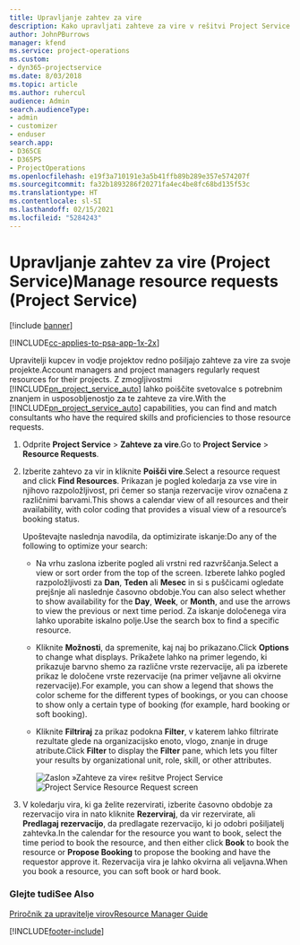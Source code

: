 ```yaml
---
title: Upravljanje zahtev za vire
description: Kako upravljati zahteve za vire v rešitvi Project Service
author: JohnPBurrows
manager: kfend
ms.service: project-operations
ms.custom:
- dyn365-projectservice
ms.date: 8/03/2018
ms.topic: article
ms.author: ruhercul
audience: Admin
search.audienceType:
- admin
- customizer
- enduser
search.app:
- D365CE
- D365PS
- ProjectOperations
ms.openlocfilehash: e19f3a710191e3a5b41ffb89b289e357e574207f
ms.sourcegitcommit: fa32b1893286f20271fa4ec4be8fc68bd135f53c
ms.translationtype: HT
ms.contentlocale: sl-SI
ms.lasthandoff: 02/15/2021
ms.locfileid: "5284243"
---
```

# <a name="manage-resource-requests-project-service"></a><span data-ttu-id="e4db4-103">Upravljanje zahtev za vire (Project Service)</span><span class="sxs-lookup"><span data-stu-id="e4db4-103">Manage resource requests (Project Service)</span></span>

[!include [banner](../includes/psa-now-project-operations.md)]

[!INCLUDE[cc-applies-to-psa-app-1x-2x](../includes/cc-applies-to-psa-app-1x-2x.md)]

<span data-ttu-id="e4db4-104">Upravitelji kupcev in vodje projektov redno pošiljajo zahteve za vire za svoje projekte.</span><span class="sxs-lookup"><span data-stu-id="e4db4-104">Account managers and project managers regularly request resources for their projects.</span></span> <span data-ttu-id="e4db4-105">Z zmogljivostmi [!INCLUDE[pn_project_service_auto](../includes/pn-project-service-auto.md)] lahko poiščite svetovalce s potrebnim znanjem in usposobljenostjo za te zahteve za vire.</span><span class="sxs-lookup"><span data-stu-id="e4db4-105">With the [!INCLUDE[pn_project_service_auto](../includes/pn-project-service-auto.md)] capabilities, you can find and match consultants who have the required skills and proficiencies to those resource requests.</span></span>  
  
1. <span data-ttu-id="e4db4-106">Odprite **Project Service** > **Zahteve za vire**.</span><span class="sxs-lookup"><span data-stu-id="e4db4-106">Go to **Project Service** > **Resource Requests**.</span></span>  
  
2. <span data-ttu-id="e4db4-107">Izberite zahtevo za vir in kliknite **Poišči vire**.</span><span class="sxs-lookup"><span data-stu-id="e4db4-107">Select a resource request and click **Find Resources**.</span></span> <span data-ttu-id="e4db4-108">Prikazan je pogled koledarja za vse vire in njihovo razpoložljivost, pri čemer so stanja rezervacije virov označena z različnimi barvami.</span><span class="sxs-lookup"><span data-stu-id="e4db4-108">This shows a calendar view of all resources and their availability, with color coding that provides a visual view of a resource’s booking status.</span></span>  
  
    <span data-ttu-id="e4db4-109">Upoštevajte naslednja navodila, da optimizirate iskanje:</span><span class="sxs-lookup"><span data-stu-id="e4db4-109">Do any of the following to optimize your search:</span></span>  
  
   -   <span data-ttu-id="e4db4-110">Na vrhu zaslona izberite pogled ali vrstni red razvrščanja.</span><span class="sxs-lookup"><span data-stu-id="e4db4-110">Select a view or sort order from the top of the screen.</span></span> <span data-ttu-id="e4db4-111">Izberete lahko pogled razpoložljivosti za **Dan**, **Teden** ali **Mesec** in si s puščicami ogledate prejšnje ali naslednje časovno obdobje.</span><span class="sxs-lookup"><span data-stu-id="e4db4-111">You can also select whether to show availability for the **Day**, **Week**, or **Month**, and use the arrows to view the previous or next time period.</span></span> <span data-ttu-id="e4db4-112">Za iskanje določenega vira lahko uporabite iskalno polje.</span><span class="sxs-lookup"><span data-stu-id="e4db4-112">Use the search box to find a specific resource.</span></span>  
  
   -   <span data-ttu-id="e4db4-113">Kliknite **Možnosti**, da spremenite, kaj naj bo prikazano.</span><span class="sxs-lookup"><span data-stu-id="e4db4-113">Click **Options** to change what displays.</span></span> <span data-ttu-id="e4db4-114">Prikažete lahko na primer legendo, ki prikazuje barvno shemo za različne vrste rezervacije, ali pa izberete prikaz le določene vrste rezervacije (na primer veljavne ali okvirne rezervacije).</span><span class="sxs-lookup"><span data-stu-id="e4db4-114">For example, you can show a legend that shows the color scheme for the different types of bookings, or you can choose to show only a certain type of booking (for example, hard booking or soft booking).</span></span>  
  
   -   <span data-ttu-id="e4db4-115">Kliknite **Filtriraj** za prikaz podokna **Filter**, v katerem lahko filtrirate rezultate glede na organizacijsko enoto, vlogo, znanje in druge atribute.</span><span class="sxs-lookup"><span data-stu-id="e4db4-115">Click **Filter** to display the **Filter** pane, which lets you filter your results by organizational unit, role, skill, or other attributes.</span></span>  
  
       <span data-ttu-id="e4db4-116">![Zaslon »Zahteve za vire« rešitve Project Service](../psa/media/project-service-resource-request-screen.png "Zaslon »Zahteve za vire« rešitve Project Service")</span><span class="sxs-lookup"><span data-stu-id="e4db4-116">![Project Service Resource Request screen](../psa/media/project-service-resource-request-screen.png "Project Service Resource Request screen")</span></span>  
  
3. <span data-ttu-id="e4db4-117">V koledarju vira, ki ga želite rezervirati, izberite časovno obdobje za rezervacijo vira in nato kliknite **Rezerviraj**, da vir rezervirate, ali **Predlagaj rezervacijo**, da predlagate rezervacijo, ki jo odobri pošiljatelj zahtevka.</span><span class="sxs-lookup"><span data-stu-id="e4db4-117">In the calendar for the resource you want to book, select the time period to book the resource, and then either click **Book** to book the resource or **Propose Booking** to propose the booking and have the requestor approve it.</span></span> <span data-ttu-id="e4db4-118">Rezervacija vira je lahko okvirna ali veljavna.</span><span class="sxs-lookup"><span data-stu-id="e4db4-118">When you book a resource, you can soft book or hard book.</span></span>  
  
### <a name="see-also"></a><span data-ttu-id="e4db4-119">Glejte tudi</span><span class="sxs-lookup"><span data-stu-id="e4db4-119">See Also</span></span>  
 [<span data-ttu-id="e4db4-120">Priročnik za upravitelje virov</span><span class="sxs-lookup"><span data-stu-id="e4db4-120">Resource Manager Guide</span></span>](../psa/resource-manager-guide.md)


[!INCLUDE[footer-include](../includes/footer-banner.md)]